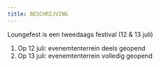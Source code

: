 ```yaml
---
title: BESCHRIJVING
---
```

Loungefest is een tweedaags festival (12 & 13 juli)

1. O﻿p 12 juli: evenemtenterrein deels geopend
2. O﻿p 13 juli: evenemtenterrein volledig geopend